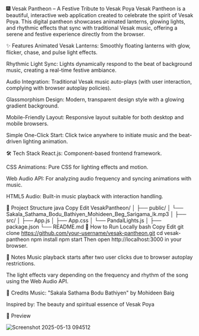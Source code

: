 🎆 Vesak Pantheon – A Festive Tribute to Vesak Poya
Vesak Pantheon is a beautiful, interactive web application created to celebrate the spirit of Vesak Poya. This digital pantheon showcases animated lanterns, glowing lights, and rhythmic effects that sync with traditional Vesak music, offering a serene and festive experience directly from the browser.

✨ Features
Animated Vesak Lanterns: Smoothly floating lanterns with glow, flicker, chase, and pulse light effects.

Rhythmic Light Sync: Lights dynamically respond to the beat of background music, creating a real-time festive ambiance.

Audio Integration: Traditional Vesak music auto-plays (with user interaction, complying with browser autoplay policies).

Glassmorphism Design: Modern, transparent design style with a glowing gradient background.

Mobile-Friendly Layout: Responsive layout suitable for both desktop and mobile browsers.

Simple One-Click Start: Click twice anywhere to initiate music and the beat-driven lighting animation.

🛠️ Tech Stack
React.js: Component-based frontend framework.

CSS Animations: Pure CSS for lighting effects and motion.

Web Audio API: For analyzing audio frequency and syncing animations with music.

HTML5 Audio: Built-in music playback with interaction handling.

📂 Project Structure
java
Copy
Edit
VesakPantheon/
│
├── public/
│   └── Sakala_Sathama_Bodu_Bathiyen_Mohideen_Beg_Sarigama_lk.mp3
│
├── src/
│   ├── App.js
│   ├── App.css
│   └── PandalLights.js
│
├── package.json
└── README.md
🚀 How to Run Locally
bash
Copy
Edit
git clone https://github.com/your-username/vesak-pantheon.git
cd vesak-pantheon
npm install
npm start
Then open http://localhost:3000 in your browser.

📌 Notes
Music playback starts after two user clicks due to browser autoplay restrictions.

The light effects vary depending on the frequency and rhythm of the song using the Web Audio API.

🙏 Credits
Music: "Sakala Sathama Bodu Bathiyen" by Mohideen Baig

Inspired by: The beauty and spiritual essence of Vesak Poya

📸 Preview

![Screenshot 2025-05-13 094512](https://github.com/user-attachments/assets/1cb56dea-dd42-4758-ac73-91395e77aac9)







